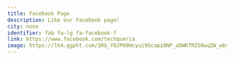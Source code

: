 ```yaml
---
title: Facebook Page
description: Like our Facebook page!
city: none
identifier: fab fa-lg fa-facebook-f
link: https://www.facebook.com/techqueria
image: https://lh4.ggpht.com/3RG_Y8JPK0Hcyui9OcapiONP_aDWKTRZ50wqZW_wbyOF0FamAYEYZfMTW9Cs1OT1kA
---
```

